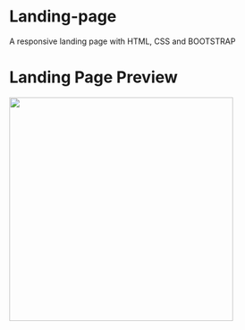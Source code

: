 # Landing-page
A responsive landing page with HTML, CSS and BOOTSTRAP

# Landing Page Preview
<img src="imgs/landingPagePreview.png" width="400">
